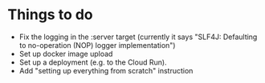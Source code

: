 # Things to do

* Fix the logging in the :server target (currently it says "SLF4J: Defaulting to no-operation (NOP) logger implementation")
* Set up docker image upload
* Set up a deployment (e.g. to the Cloud Run).
* Add "setting up everything from scratch" instruction